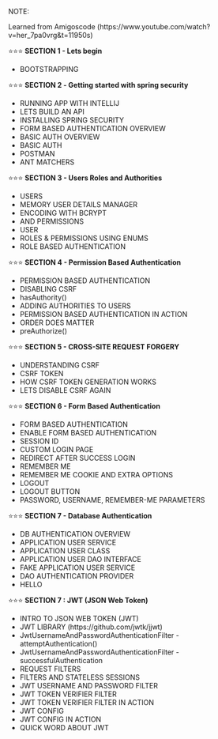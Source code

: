 
NOTE:
<p>Learned from Amigoscode (https://www.youtube.com/watch?v=her_7pa0vrg&t=11950s)</p>

⭐⭐⭐ <b> SECTION 1 - Lets begin </b>
<ul>	
	<li>BOOTSTRAPPING</li>
</ul>

⭐⭐⭐ <b> SECTION 2️ - Getting started with spring security </b>
<ul>	
	<li>RUNNING APP WITH INTELLIJ</li>
	<li>LETS BUILD AN API</li>
	<li>INSTALLING SPRING SECURITY</li>
	<li>FORM BASED AUTHENTICATION OVERVIEW</li>
	<li>BASIC AUTH OVERVIEW</li>
	<li>BASIC AUTH</li>
	<li>POSTMAN</li>
	<li>ANT MATCHERS</li>
</ul>

⭐⭐⭐ <b> SECTION 3 - Users Roles and Authorities </b>
<ul>	
	<li>USERS</li>
	<li>MEMORY USER DETAILS MANAGER</li>
	<li>ENCODING WITH BCRYPT</li>
	<li>AND PERMISSIONS</li>
	<li>USER</li>
	<li>ROLES & PERMISSIONS USING ENUMS</li>
	<li>ROLE BASED AUTHENTICATION</li>
</ul>

⭐⭐⭐ <b> SECTION 4 - Permission Based Authentication </b>
<ul>	
	<li>PERMISSION BASED AUTHENTICATION</li>
	<li>DISABLING CSRF</li>
	<li>hasAuthority()</li>
	<li>ADDING AUTHORITIES TO USERS</li>
	<li>PERMISSION BASED AUTHENTICATION IN ACTION</li>
	<li>ORDER DOES MATTER</li>
	<li>preAuthorize()</li>
</ul>

⭐⭐⭐ <b> SECTION 5 - CROSS-SITE REQUEST FORGERY </b>
<ul>	
	<li>UNDERSTANDING CSRF</li>
	<li>CSRF TOKEN</li>
	<li>HOW CSRF TOKEN GENERATION WORKS</li>
	<li>LETS DISABLE CSRF AGAIN</li>
</ul>

⭐⭐⭐ <b> SECTION 6 - Form Based Authentication </b>
<ul>	
	<li>FORM BASED AUTHENTICATION</li>
	<li>ENABLE FORM BASED AUTHENTICATION</li>
	<li>SESSION ID</li>
	<li>CUSTOM LOGIN PAGE</li>
	<li>REDIRECT AFTER SUCCESS LOGIN</li>
	<li>REMEMBER ME</li>
	<li>REMEMBER ME COOKIE AND EXTRA OPTIONS</li>
	<li>LOGOUT </li>
	<li>LOGOUT BUTTON</li>
	<li>PASSWORD, USERNAME, REMEMBER-ME  PARAMETERS</li>
</ul>

⭐⭐⭐ <b> SECTION 7 - Database Authentication </b>
<ul>	
	<li>DB AUTHENTICATION OVERVIEW</li>
	<li>APPLICATION USER SERVICE</li>
	<li>APPLICATION USER CLASS</li>
	<li>APPLICATION USER DAO INTERFACE</li>
	<li>FAKE APPLICATION USER SERVICE</li>
	<li>DAO AUTHENTICATION PROVIDER</li>
	<li>HELLO</li>
</ul>

⭐⭐⭐ <b> SECTION 7 : JWT (JSON Web Token)</b>
<ul>	
	<li>INTRO TO JSON WEB TOKEN (JWT)</li>
	<li>JWT LIBRARY (https://github.com/jwtk/jjwt)</li>
	<li>JwtUsernameAndPasswordAuthenticationFilter - attemptAuthentication()</li>
	<li>JwtUsernameAndPasswordAuthenticationFilter - successfulAuthentication</li>
	<li>REQUEST FILTERS</li>
	<li>FILTERS AND STATELESS SESSIONS </li>
	<li>JWT USERNAME AND PASSWORD FILTER</li>
	<li>JWT TOKEN VERIFIER FILTER</li>
	<li>JWT TOKEN VERIFIER FILTER IN ACTION</li>
	<li>JWT CONFIG</li>
	<li>JWT CONFIG IN ACTION</li>
	<li>QUICK WORD ABOUT JWT</li>
</ul>